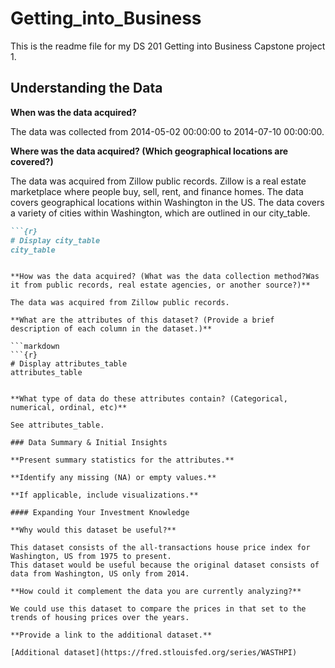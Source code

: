 # Getting_into_Business

This is the readme file for my DS 201 Getting into Business Capstone project 1. 

## Understanding the Data

**When was the data acquired?**

The data was collected from 2014-05-02 00:00:00 to 2014-07-10 00:00:00. 

**Where was the data acquired? (Which geographical locations are covered?)**

The data was acquired from Zillow public records. Zillow is a real estate marketplace where people buy, sell, rent, and finance homes. The data covers geographical locations within Washington in the US. 
The data covers a variety of cities within Washington, which are outlined in our city_table. 

```markdown
```{r}
# Display city_table 
city_table 
```
``` 

**How was the data acquired? (What was the data collection method?Was it from public records, real estate agencies, or another source?)**

The data was acquired from Zillow public records. 

**What are the attributes of this dataset? (Provide a brief description of each column in the dataset.)**

```markdown
```{r}
# Display attributes_table
attributes_table
```
```  

**What type of data do these attributes contain? (Categorical, numerical, ordinal, etc)**

See attributes_table. 

### Data Summary & Initial Insights 

**Present summary statistics for the attributes.**

**Identify any missing (NA) or empty values.** 

**If applicable, include visualizations.**

#### Expanding Your Investment Knowledge

**Why would this dataset be useful?**

This dataset consists of the all-transactions house price index for Washington, US from 1975 to present. 
This dataset would be useful because the original dataset consists of data from Washington, US only from 2014. 

**How could it complement the data you are currently analyzing?**

We could use this dataset to compare the prices in that set to the trends of housing prices over the years.

**Provide a link to the additional dataset.**

[Additional dataset](https://fred.stlouisfed.org/series/WASTHPI)
